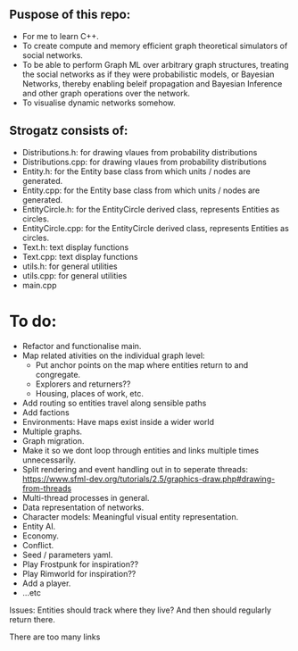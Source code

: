 ## Puspose of this repo:
- For me to learn C++.
- To create compute and memory efficient graph theoretical simulators of social networks.
- To be able to perform Graph ML over arbitrary graph structures, treating the social networks as if they were probabilistic models, or Bayesian Networks, thereby enabling beleif propagation and Bayesian Inference and other graph operations over the network.
- To visualise dynamic networks somehow.

## Strogatz consists of:
- Distributions.h: for drawing vlaues from probability distributions
- Distributions.cpp: for drawing vlaues from probability distributions
- Entity.h: for the Entity base class from which units / nodes are generated.
- Entity.cpp: for the Entity base class from which units / nodes are generated.
- EntityCircle.h: for the EntityCircle derived class, represents Entities as circles.
- EntityCircle.cpp: for the EntityCircle derived class, represents Entities as circles.
- Text.h: text display functions
- Text.cpp: text display functions
- utils.h: for general utilities
- utils.cpp: for general utilities
- main.cpp

# To do:
- Refactor and functionalise main.
- Map related ativities on the individual graph level:
  - Put anchor points on the map where entities return to and congregate.
  - Explorers and returners??
  - Housing, places of work, etc.
- Add routing so entities travel along sensible paths
- Add factions
- Environments: Have maps exist inside a wider world
- Multiple graphs.
- Graph migration.
- Make it so we dont loop through entities and links multiple times unnecessarily.
- Split rendering and event handling out in to seperate threads: 
	https://www.sfml-dev.org/tutorials/2.5/graphics-draw.php#drawing-from-threads
- Multi-thread processes in general.
- Data representation of networks.
- Character models: Meaningful visual entity representation.
- Entity AI.
- Economy.
- Conflict.
- Seed / parameters yaml.
- Play Frostpunk for inspiration??
- Play Rimworld for inspiration??
- Add a player.
- ...etc


Issues:
Entities should track where they live? And then should regularly return there.

There are too many links
